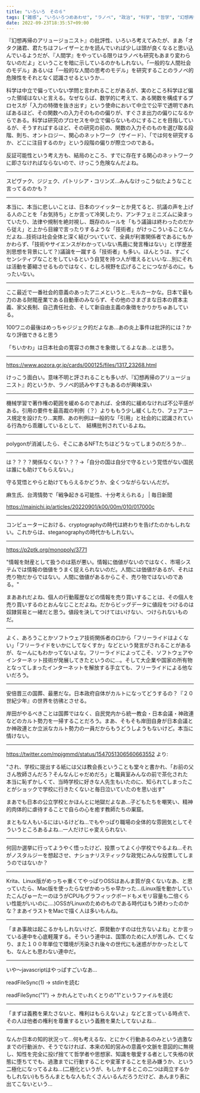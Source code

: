 ```yaml
---
title: "いろいろ　その６"
tags: ["雑感", "いろいろつめあわせ", "ラノベ", "政治", "科学", "哲学", "幻想再帰のアリュージョニスト", "政治", "技術", "暗号", "思想"]
date: 2022-09-23T18:35:57+09:00
---
```


『幻想再帰のアリュージョニスト』の批評性、いろいろ考えてみたが、まあ「オタク諸君、君たちはフレイザーとかを読んでいれば少しは頭が良くなると思い込んでいるようだが、『人間学』をやっている限りはラノベも研究もあまり変わらないのだよ」ということを暗に示しているのかもしれない。「一般的な人間社会のモデル」あるいは「一般的な人間の思考のモデル」を研究することのラノベ的危険性をそれとなく認識させるというか...

科学は中立で偏っていない学問と言われることがあるが、実のところ科学ほど偏った領域はないと言える。なぜならば、数学的に考えて、ある関数を構成するプロセスが「入力の特徴を抜き出す」という使命において中立で公平で透明であればあるほど、その関数への入力そのものの偏りが、すぐさま出力の偏りになるからである。科学は研究のプロセスを中立で偏らないものにすることを目指しているが、そうすればするほど、その研究の前の、関数の入力そのものを選び取る段階、則ち、オントロジー、関心のネットワーク（サイード）、「では何を研究するか、どこに注目するのか」という段階の偏りが際立つのである。

反証可能性という考え方も、結局のところ、すでに存在する関心のネットワークに即さなければならないので、けっこう危険なんだよね。

***

スピヴァク、ジジェク、パトリシア・コリンズ...みんなけっこう似たようなこと言ってるのかも？

***

本当に、本当に悲しいことは、日本のツイッターとか見てると、抗議の声を上げる人のことを「お気持ち」とか言って冷笑したり、アンチフェミニズムに染まっていたり、法律や規制を絶対視し、既存のルールを「もう議論は終わったのだから従え」と上から目線で言ったりするような「技術者」がけっこういることなんだよね...技術は社会全体と深く結びついていて、全員が利害関係者であるにもかかわらず、「技術やサイエンスがわかっていない馬鹿に発言権はない」と(学歴差別思想を背景にして？)議論を一蹴する「技術者」も多い。ほんとうは、すごくセンシティブなことをしているという自覚を持つ人が増えるといいな...別にそれは活動を萎縮させるものではなく、むしろ視野を広げることにつながるのに。もったいない。

***

ここ最近で一番社会的意義のあったアニメというと...モルカーかな。日本で最も力のある財閥産業である自動車のみならず、その他のさまざまな日本の資本主義、家父長制、自己責任社会、そして新自由主義の象徴をかりかちゅあしている。

100ワニの最後はめっちゃジジェク的だよなあ...あの炎上事件は批評的には？かなり評価できると思う

「ちいかわ」は日本社会の寛容さの無さを象徴してるよなあ...とは思う。

***

https://www.aozora.gr.jp/cards/000125/files/1317_23268.html

けっこう面白い。意味不明と評されることも多いが、『幻想再帰のアリュージョニスト』的というか、ラノベ的読みやすさもあるのが興味深い


***

機械学習で著作権の範囲を緩めるのであれば、全体的に緩めなければ不公平感がある。引用の要件を最高裁の判例（？）よりももう少し緩くしたり、フェアユース規定を設けたり...実際、あの判例は一般的な「引用」と社会的に認識されている行為から乖離しているとして、　結構批判されているよね。

***

polygonが消滅したら、そこにあるNFTたちはどうなってしまうのだろうか...

***

は？？？？関係なくない？？？→「自分の国は自分で守るという覚悟がない国民は誰にも助けてもらえない。」

守る覚悟とやらと助けてもらえるかどうか、全くつながらないんだが。

麻生氏、台湾情勢で「戦争起きる可能性、十分考えられる」 | 毎日新聞

https://mainichi.jp/articles/20220901/k00/00m/010/017000c

***

コンピューターにおける、cryptographyの時代は終わりを告げたのかもしれない。これからは、steganographyの時代かもしれない。

***

https://p2ptk.org/monopoly/3771

"情報を財産として扱うのは筋が悪い。情報に価値がないのではなく、市場システムでは情報の価値をうまく捉えられないのだ。人間には価値があるが、それは売り物だからではない。人間に価値があるからこそ、売り物ではないのである。"

まああれだよね、個人の行動履歴などの情報を売り買いすることは、その個人を売り買いするのとおんなじことだよね。だからビッグデータに値段をつけるのは奴隷貿易と一緒だと思う。値段を決してつけてはいけない、つけられないものだ。

***

よく、あろうことかソフトウェア技術関係者の口から「フリーライドはよくない」「フリーライドをいかにしてなくすか」などという発言がされることがあるが、なーんにもわかってないよな。フリーライドによってこそ、ソフトウェアやインターネット技術が発展してきたというのに...。そして大企業や国家の所有物となってしまったインターネットを解放する手立ても、フリーライドによる他ないだろう。

***

安倍晋三の国葬、最悪だな。日本政府自体がカルトになってどうするの？『２０世紀少年』の世界を彷彿とさせる。

岸田がやるべきことは国葬ではなく、自民党内から統一教会・日本会議・神政連などのカルト勢力を一掃することだろう。まあ、そもそも岸田自身が日本会議とか神政連とか立派なカルト勢力の一員だからもうどうしようもないけど。本当に情けない。

***

https://twitter.com/mpjgmmd/status/1547051306560663552 より:

"され、学校に提出する紙には父は教会長ということも堂々と書かれ、「お前の父さん牧師さんだろ？そんなんじゃだめだろ」と職員室みんなの前で茶化された  
本当に恥ずかしくて、当時学校に好きな人先生もいたのに、知られてしまったことがショックで学校に行きたくないと毎日泣いていたのを思い出す"

まあでも日本の公立学校とかほんとに地獄だよなあ...子どもたちを嘲笑い、精神的肉体的に虐待することで自らの心を癒す教師たちの巣窟。

まともな人もいるにはいるけどね...でもやっぱり職場の全体的な雰囲気としてそういうところあるよね...一人だけじゃ変えられない.

***

何回か選挙に行ってようやく悟ったけど、投票ってよく小学校でやるよね...それがノスタルジーを想起させ、ナショナリスティックな政党にみんな投票してしまうのではないか？

***

Krita、Linux版がめっちゃ重くてやっぱりOSSはあんま質が良くないなあ、と思っていたら、Mac版を使ったらなぜかめっちゃ早かった...(Linux版を動かしていたこんぴゅーたーのほうがCPUもグラフィックボードもメモリ容量も二倍くらい性能がいいのに....)OSSがLinuxのためのものである時代はもう終わったのかな？まあイラストをMacで描く人は多いもんね。

***

「まあ事故は起こるかもしれないけど、原発動かすのは仕方ないよね」とか言っている連中を心底軽蔑する。そういう連中は、国策のために人が苦しみ、亡くなり、また１００年単位で環境が汚染され後々の世代にも迷惑がかかったとしても、なんとも思わない連中だ。

***

いや〜javascriptはやっぱすごいなあ...

readFileSync(1) → stdinを読む

readFileSync("1") → かれんとでぃれくとりの"1"というファイルを読む

***

「まずは義務を果たさないと、権利はもらえないよ」などと言っている時点で、その人は他者の権利を尊重するという義務を果たしてないよね...

***

なんか日本の知的状況って...何も考えるな、とにかく行動あるのみという過激なまでの行動派か、そうでなければ、本来の知的営みの意義や文脈を意図的に無視し、知性を完全に投げ捨てて哲学者や思想家、知識を敬愛する者として失格の状態に堕ちてでも、過激までに行動することや変革することを忌み嫌うか、という二極化になってるよね...(二極化というが、もしかするとこの二つは両立するかもしれない)もちろんまともな人もたくさんいるんだろうだけど、あんまり表に出てこないという...

